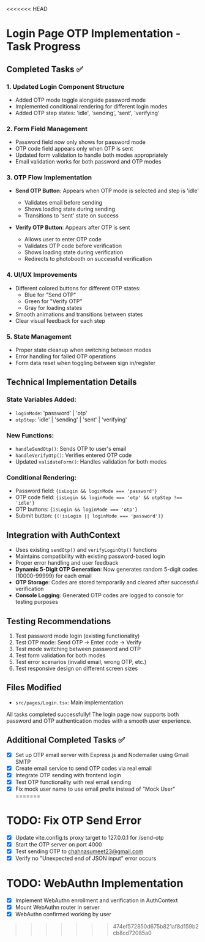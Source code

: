 <<<<<<< HEAD
# Login Page OTP Implementation - Task Progress

## Completed Tasks ✅

### 1. Updated Login Component Structure
- Added OTP mode toggle alongside password mode
- Implemented conditional rendering for different login modes
- Added OTP step states: 'idle', 'sending', 'sent', 'verifying'

### 2. Form Field Management
- Password field now only shows for password mode
- OTP code field appears only when OTP is sent
- Updated form validation to handle both modes appropriately
- Email validation works for both password and OTP modes

### 3. OTP Flow Implementation
- **Send OTP Button**: Appears when OTP mode is selected and step is 'idle'
  - Validates email before sending
  - Shows loading state during sending
  - Transitions to 'sent' state on success

- **Verify OTP Button**: Appears after OTP is sent
  - Allows user to enter OTP code
  - Validates OTP code before verification
  - Shows loading state during verification
  - Redirects to photobooth on successful verification

### 4. UI/UX Improvements
- Different colored buttons for different OTP states:
  - Blue for "Send OTP"
  - Green for "Verify OTP"
  - Gray for loading states
- Smooth animations and transitions between states
- Clear visual feedback for each step

### 5. State Management
- Proper state cleanup when switching between modes
- Error handling for failed OTP operations
- Form data reset when toggling between sign in/register

## Technical Implementation Details

### State Variables Added:
- `loginMode`: 'password' | 'otp'
- `otpStep`: 'idle' | 'sending' | 'sent' | 'verifying'

### New Functions:
- `handleSendOtp()`: Sends OTP to user's email
- `handleVerifyOtp()`: Verifies entered OTP code
- Updated `validateForm()`: Handles validation for both modes

### Conditional Rendering:
- Password field: `{isLogin && loginMode === 'password'}`
- OTP code field: `{isLogin && loginMode === 'otp' && otpStep !== 'idle'}`
- OTP buttons: `{isLogin && loginMode === 'otp'}`
- Submit button: `{(!isLogin || loginMode === 'password')}`

## Integration with AuthContext
- Uses existing `sendOtp()` and `verifyLoginOtp()` functions
- Maintains compatibility with existing password-based login
- Proper error handling and user feedback
- **Dynamic 5-Digit OTP Generation**: Now generates random 5-digit codes (10000-99999) for each email
- **OTP Storage**: Codes are stored temporarily and cleared after successful verification
- **Console Logging**: Generated OTP codes are logged to console for testing purposes

## Testing Recommendations
1. Test password mode login (existing functionality)
2. Test OTP mode: Send OTP → Enter code → Verify
3. Test mode switching between password and OTP
4. Test form validation for both modes
5. Test error scenarios (invalid email, wrong OTP, etc.)
6. Test responsive design on different screen sizes

## Files Modified
- `src/pages/Login.tsx`: Main implementation

All tasks completed successfully! The login page now supports both password and OTP authentication modes with a smooth user experience.

## Additional Completed Tasks ✅
- [x] Set up OTP email server with Express.js and Nodemailer using Gmail SMTP
- [x] Create email service to send OTP codes via real email
- [x] Integrate OTP sending with frontend login
- [x] Test OTP functionality with real email sending
- [x] Fix mock user name to use email prefix instead of "Mock User"
=======
# TODO: Fix OTP Send Error

- [x] Update vite.config.ts proxy target to 127.0.0.1 for /send-otp
- [x] Start the OTP server on port 4000
- [x] Test sending OTP to chahnasumeet23@gmail.com
- [x] Verify no "Unexpected end of JSON input" error occurs

# TODO: WebAuthn Implementation

- [x] Implement WebAuthn enrollment and verification in AuthContext
- [x] Mount WebAuthn router in server
- [x] WebAuthn confirmed working by user
>>>>>>> 474ef572850d675b821af8d159b2cb8cd72085a0
